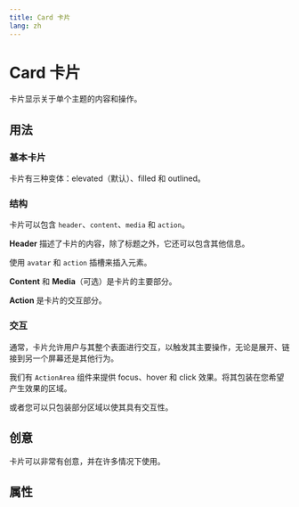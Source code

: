 ```yaml
---
title: Card 卡片
lang: zh
---
```


<script setup lang="ts">
  import props from "../../../example/card/description/zh-props.ts";
</script>

# Card 卡片

卡片显示关于单个主题的内容和操作。

## 用法

### 基本卡片

卡片有三种变体：elevated（默认）、filled 和 outlined。

<demo src="../../../example/card/basic.vue" />

### 结构

卡片可以包含 `header`、`content`、`media` 和 `action`。

<demo src="../../../example/card/anatomy-1.vue" />

**Header** 描述了卡片的内容，除了标题之外，它还可以包含其他信息。

使用 `avatar` 和 `action` 插槽来插入元素。

<demo src="../../../example/card/anatomy-2.vue" />

**Content** 和 **Media**（可选）是卡片的主要部分。

**Action** 是卡片的交互部分。

### 交互

通常，卡片允许用户与其整个表面进行交互，以触发其主要操作，无论是展开、链接到另一个屏幕还是其他行为。

我们有 `ActionArea` 组件来提供 focus、hover 和 click 效果。将其包装在您希望产生效果的区域。

<demo src="../../../example/card/action.vue" />

或者您可以只包装部分区域以使其具有交互性。

<demo src="../../../example/card/action-partial.vue" />

## 创意

卡片可以非常有创意，并在许多情况下使用。

<demo src="../../../example/card/creative.vue" />

## 属性

<table-block type="propsZh" :data="props" />
